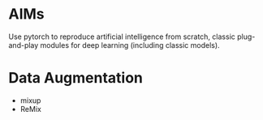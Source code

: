# AIMs
Use pytorch to reproduce artificial intelligence from scratch, classic plug-and-play modules for deep learning (including classic models).

# Data Augmentation
* mixup
* ReMix
